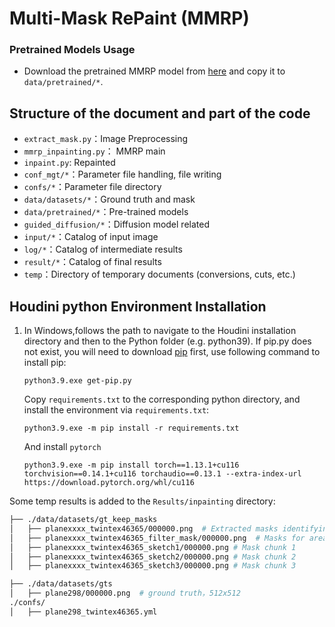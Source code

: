 # Multi-Mask RePaint (MMRP)

### Pretrained Models Usage

- Download the pretrained MMRP model from [here](https://www.dropbox.com/scl/fi/mc3gsvsbxhp27sl0rknbw/ema_0.9999_151161.pt?rlkey=te3n8gxt3op0zkpxltxxnba79&dl=0) and copy it to `data/pretrained/*`.


## Structure of the document and part of the code

- `extract_mask.py`：Image Preprocessing
- `mmrp_inpainting.py`： MMRP main
- `inpaint.py`: Repainted 
- `conf_mgt/*`：Parameter file handling, file writing
- `confs/*`：Parameter file directory
- `data/datasets/*`：Ground truth and mask
- `data/pretrained/*`：Pre-trained models
- `guided_diffusion/*`：Diffusion model related
- `input/*`：Catalog of input image 
- `log/*`：Catalog of intermediate results
- `result/*`：Catalog of final results
- `temp`：Directory of temporary documents (conversions, cuts, etc.)

## Houdini python Environment Installation

1. In Windows,follows the path to navigate to the Houdini installation directory and then to the Python folder (e.g. python39). If pip.py does not exist, you will need to download [pip](https://bootstrap.pypa.io/get-pip.py) first, use following command to install pip:

   ```
   python3.9.exe get-pip.py
   ```

   Copy `requirements.txt` to the corresponding python directory, and install the environment via `requirements.txt`:

   ```
   python3.9.exe -m pip install -r requirements.txt
   ```

   And  install `pytorch`

   ```
   python3.9.exe -m pip install torch==1.13.1+cu116 torchvision==0.14.1+cu116 torchaudio==0.13.1 --extra-index-url https://download.pytorch.org/whl/cu116
   ```

Some temp results is added to the `Results/inpainting` directory:

```bash
├── ./data/datasets/gt_keep_masks
│   ├── planexxxx_twintex46365/000000.png  # Extracted masks identifying missing regions, black is missing, white is known
│   ├── planexxxx_twintex46365_filter_mask/000000.png  # Masks for areas that don't need to be patched up
│   ├── planexxxx_twintex46365_sketch1/000000.png # Mask chunk 1
│   ├── planexxxx_twintex46365_sketch2/000000.png # Mask chunk 2
│   ├── planexxxx_twintex46365_sketch3/000000.png # Mask chunk 3

├── ./data/datasets/gts
│   ├── plane298/000000.png  # ground truth，512x512
./confs/
│   ├── plane298_twintex46365.yml
```



